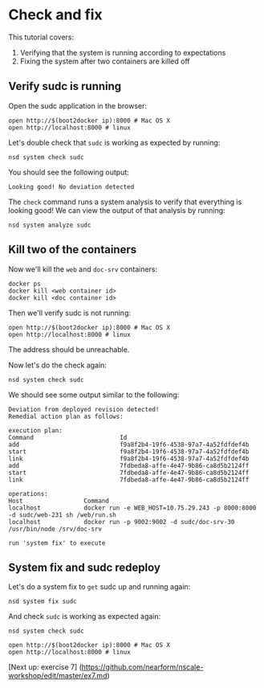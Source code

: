 Check and fix
=============

This tutorial covers:

1. Verifying that the system is running according to expectations
2. Fixing the system after two containers are killed off

Verify sudc is running
-------------

Open the sudc application in the browser:

	open http://$(boot2docker ip):8000 # Mac OS X
	open http://localhost:8000 # linux
	
Let's double check that `sudc` is working as expected by running:

	nsd system check sudc
	
You should see the following output:

	Looking good! No deviation detected
	
The `check` command runs a system analysis to verify that everything is looking good! 
We can view the output of that analysis by running:

	nsd system analyze sudc

Kill two of the containers
-------------

Now we'll kill the `web` and `doc-srv` containers:

	docker ps
	docker kill <web container id>
	docker kill <doc container id>

Then we'll verify sudc is not running:

	open http://$(boot2docker ip):8000 # Mac OS X
	open http://localhost:8000 # linux

The address should be unreachable. 

Now let's do the check again:

	nsd system check sudc
	
We should see some output similar to the following:

	Deviation from deployed revision detected!
	Remedial action plan as follows:

	execution plan: 
	Command                        Id                                                
	add                            f9a8f2b4-19f6-4538-97a7-4a52fdfdef4b              
	start                          f9a8f2b4-19f6-4538-97a7-4a52fdfdef4b              
	link                           f9a8f2b4-19f6-4538-97a7-4a52fdfdef4b              
	add                            7fdbeda8-affe-4e47-9b86-ca8d5b2124ff              
	start                          7fdbeda8-affe-4e47-9b86-ca8d5b2124ff              
	link                           7fdbeda8-affe-4e47-9b86-ca8d5b2124ff              

	operations: 
	Host                 Command                                                                                                                                               
	localhost            docker run -e WEB_HOST=10.75.29.243 -p 8000:8000 -d sudc/web-231 sh /web/run.sh                                                                       
	localhost            docker run -p 9002:9002 -d sudc/doc-srv-30 /usr/bin/node /srv/doc-srv                                                                                 
	
	run 'system fix' to execute

System fix and sudc redeploy
-------------	

Let's do a system fix to `get` sudc up and running again:

	nsd system fix sudc
	
And check `sudc` is working as expected again:

	nsd system check sudc
	
	open http://$(boot2docker ip):8000 # Mac OS X
	open http://localhost:8000 # linux

[Next up: exercise 7] (https://github.com/nearform/nscale-workshop/edit/master/ex7.md)
